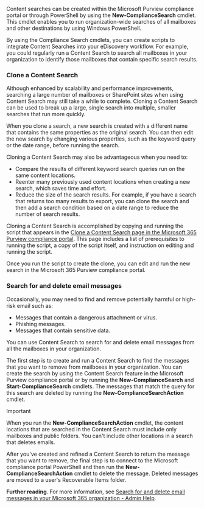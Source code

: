 Content searches can be created within the Microsoft Purview compliance portal or through PowerShell by using the **New-ComplianceSearch** cmdlet. This cmdlet enables you to run organization-wide searches of all mailboxes and other destinations by using Windows PowerShell.

By using the Compliance Search cmdlets, you can create scripts to integrate Content Searches into your eDiscovery workflow. For example, you could regularly run a Content Search to search all mailboxes in your organization to identify those mailboxes that contain specific search results.

### Clone a Content Search

Although enhanced by scalability and performance improvements, searching a large number of mailboxes or SharePoint sites when using Content Search may still take a while to complete. Cloning a Content Search can be used to break up a large, single search into multiple, smaller searches that run more quickly.

When you clone a search, a new search is created with a different name that contains the same properties as the original search. You can then edit the new search by changing various properties, such as the keyword query or the date range, before running the search.

Cloning a Content Search may also be advantageous when you need to:

 -  Compare the results of different keyword search queries run on the same content locations.
 -  Reenter many previously used content locations when creating a new search, which saves time and effort.
 -  Reduce the size of the search results. For example, if you have a search that returns too many results to export, you can clone the search and then add a search condition based on a date range to reduce the number of search results.

Cloning a Content Search is accomplished by copying and running the script that appears in the [Clone a Content Search page in the Microsoft 365 Purview compliance portal](/microsoft-365/compliance/clone-a-content-search?azure-portal=true). This page includes a list of prerequisites to running the script, a copy of the script itself, and instruction on editing and running the script.

Once you run the script to create the clone, you can edit and run the new search in the Microsoft 365 Purview compliance portal.

### Search for and delete email messages

Occasionally, you may need to find and remove potentially harmful or high-risk email such as:

 -  Messages that contain a dangerous attachment or virus.
 -  Phishing messages.
 -  Messages that contain sensitive data.

You can use Content Search to search for and delete email messages from all the mailboxes in your organization.

The first step is to create and run a Content Search to find the messages that you want to remove from mailboxes in your organization. You can create the search by using the Content Search feature in the Microsoft Purview compliance portal or by running the **New-ComplianceSearch** and **Start-ComplianceSearch** cmdlets. The messages that match the query for this search are deleted by running the **New-ComplianceSearchAction** cmdlet.

> [!IMPORTANT]
> When you run the **New-ComplianceSearchAction** cmdlet, the content locations that are searched in the Content Search must include only mailboxes and public folders. You can't include other locations in a search that deletes emails.

After you've created and refined a Content Search to return the message that you want to remove, the final step is to connect to the Microsoft compliance portal PowerShell and then run the **New-ComplianceSearchAction** cmdlet to delete the message. Deleted messages are moved to a user's Recoverable Items folder.

**Further reading**. For more information, see [Search for and delete email messages in your Microsoft 365 organization - Admin Help](/microsoft-365/compliance/search-for-and-delete-messages-in-your-organization?azure-portal=true).
